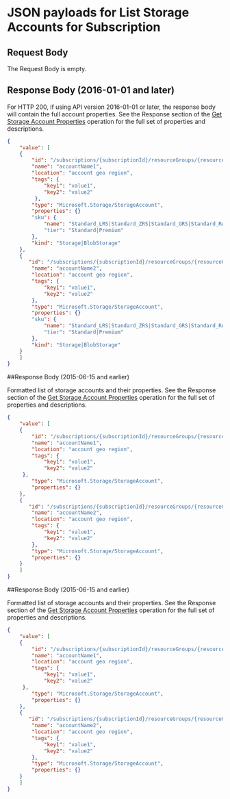 # JSON payloads for List Storage Accounts for Subscription

## Request Body 

The Request Body is empty.

## Response Body (2016-01-01 and later)

For HTTP 200, if using API version 2016-01-01 or later, the response body will contain the full account properties. See the Response section of the [Get Storage Account Properties](../../api-ref/storagerp/storageaccounts.json#StorageAccounts_GetProperties) operation for the full set of properties and descriptions.

```json
{
    "value": [
    {
        "id": "/subscriptions/{subscriptionId}/resourceGroups/{resourceGroupName}/providers/Microsoft.Storage/storageAccounts/{accountName}",
        "name": "accountName1",
        "location": "account geo region",
        "tags": {
            "key1": "value1", 
            "key2": "value2"
         },
        "type": "Microsoft.Storage/StorageAccount",
        "properties": {}
        "sku": {
            "name": "Standard_LRS|Standard_ZRS|Standard_GRS|Standard_RAGRS|Premium_LRS"
            "tier": "Standard|Premium"
        },
        "kind": "Storage|BlobStorage"
    },
    {
       "id": "/subscriptions/{subscriptionId}/resourceGroups/{resourceGroupName}/providers/Microsoft.Storage/storageAccounts/{accountName}",
        "name": "accountName2",
        "location": "account geo region",
        "tags": {
            "key1": "value1",  
            "key2": "value2"
        },
        "type": "Microsoft.Storage/StorageAccount",
        "properties": {}
        "sku": {
            "name": "Standard_LRS|Standard_ZRS|Standard_GRS|Standard_RAGRS|Premium_LRS"
            "tier": "Standard|Premium"
        },
        "kind": "Storage|BlobStorage"
    }
    ]
}
```

##Response Body (2015-06-15 and earlier)

Formatted list of storage accounts and their properties. See the Response section of the [Get Storage Account Properties](../../api-ref/storagerp/storageaccounts.json#StorageAccounts_GetProperties) operation for the full set of properties and descriptions.

```json
{
    "value": [
    {
        "id": "/subscriptions/{subscriptionId}/resourceGroups/{resourceGroupName}/providers/Microsoft.Storage/storageAccounts/{accountName}",
        "name": "accountName1",
        "location": "account geo region",
        "tags": {
            "key1": "value1", 
            "key2": "value2"
     },
        "type": "Microsoft.Storage/StorageAccount",
        "properties": {}
    },
    {
       "id": "/subscriptions/{subscriptionId}/resourceGroups/{resourceGroupName}/providers/Microsoft.Storage/storageAccounts/{accountName}",
        "name": "accountName2",
        "location": "account geo region",
        "tags": {
            "key1": "value1",  
            "key2": "value2"
        },
        "type": "Microsoft.Storage/StorageAccount",
        "properties": {}
    }
    ]
}
```

##Response Body (2015-06-15 and earlier)

Formatted list of storage accounts and their properties. See the Response section of the [Get Storage Account Properties](../../api-ref/storagerp/storageaccounts.json#StorageAccounts_GetProperties) operation for the full set of properties and descriptions.

```json
{
    "value": [
    {
        "id": "/subscriptions/{subscriptionId}/resourceGroups/{resourceGroupName}/providers/Microsoft.Storage/storageAccounts/{accountName}",
        "name": "accountName1",
        "location": "account geo region",
        "tags": {
            "key1": "value1", 
            "key2": "value2"
     },
        "type": "Microsoft.Storage/StorageAccount",
        "properties": {}
    },
    {
       "id": "/subscriptions/{subscriptionId}/resourceGroups/{resourceGroupName}/providers/Microsoft.Storage/storageAccounts/{accountName}",
        "name": "accountName2",
        "location": "account geo region",
        "tags": {
            "key1": "value1",  
            "key2": "value2"
        },
        "type": "Microsoft.Storage/StorageAccount",
        "properties": {}
    }
    ]
}
```